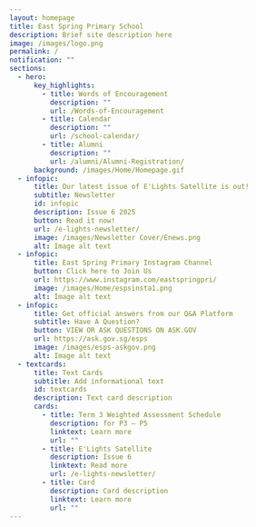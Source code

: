 ```yaml
---
layout: homepage
title: East Spring Primary School
description: Brief site description here
image: /images/logo.png
permalink: /
notification: ""
sections:
  - hero:
      key_highlights:
        - title: Words of Encouragement
          description: ""
          url: /Words-of-Encouragement
        - title: Calendar
          description: ""
          url: /school-calendar/
        - title: Alumni
          description: ""
          url: /alumni/Alumni-Registration/
      background: /images/Home/Homepage.gif
  - infopic:
      title: Our latest issue of E'Lights Satellite is out!
      subtitle: Newsletter
      id: infopic
      description: Issue 6 2025
      button: Read it now!
      url: /e-lights-newsletter/
      image: /images/Newsletter Cover/Enews.png
      alt: Image alt text
  - infopic:
      title: East Spring Primary Instagram Channel
      button: Click here to Join Us
      url: https://www.instagram.com/eastspringpri/
      image: /images/Home/espsinsta1.png
      alt: Image alt text
  - infopic:
      title: Get official answers from our Q&A Platform
      subtitle: Have A Question?
      button: VIEW OR ASK QUESTIONS ON ASK.GOV
      url: https://ask.gov.sg/esps
      image: /images/esps-askgov.png
      alt: Image alt text
  - textcards:
      title: Text Cards
      subtitle: Add informational text
      id: textcards
      description: Text card description
      cards:
        - title: Term 3 Weighted Assessment Schedule
          description: for P3 – P5
          linktext: Learn more
          url: ""
        - title: E'Lights Satellite
          description: Issue 6
          linktext: Read more
          url: /e-lights-newsletter/
        - title: Card
          description: Card description
          linktext: Learn more
          url: ""
---
```

